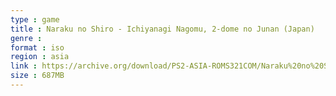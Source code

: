 ```yaml
---
type : game
title : Naraku no Shiro - Ichiyanagi Nagomu, 2-dome no Junan (Japan)
genre : 
format : iso
region : asia
link : https://archive.org/download/PS2-ASIA-ROMS321COM/Naraku%20no%20Shiro%20-%20Ichiyanagi%20Nagomu%2C%202-dome%20no%20Junan%20%28Japan%29.7z
size : 687MB
---
```

